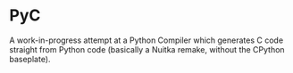 # PyC

A work-in-progress attempt at a Python Compiler which generates C code straight from Python code (basically a 
Nuitka remake, without the CPython baseplate).
